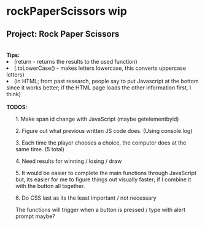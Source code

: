 # rockPaperScissors wip
 <h2>Project: Rock Paper Scissors</h2>
<br> 
<strong>Tips:</strong>
<li>(return - returns the results to the used function)</li>
<li>(.toLowerCase() - makes letters lowercase, this converts uppercase letters)</li>
<li>(in HTML; from past research, people say to put Javascript <script src=""></script> at the bottom since it works better; if the HTML page loads the other information first, I think)</li>
<br>
<strong>TODOS:</strong>
<ul>1. Make span id change with JavaScript (maybe getelementbyid)</ul>
<ul>2. Figure out what previous written JS code does. (Using console.log) </ul>
<ul>3. Each time the player chooses a choice, the computer does at the same time. (5 total)</ul>
<ul>4. Need results for winning / losing / draw</ul>
<ul>5. It would be easier to complete the main functions through JavaScript but, its easier for me to figure things out visually faster; if I combine it with the button all together.</ul>
<ul>6. Do CSS last as its the least important / not necessary</ul>
<ul>The functions will trigger when a button is pressed / type with alert prompt maybe?</ul>
